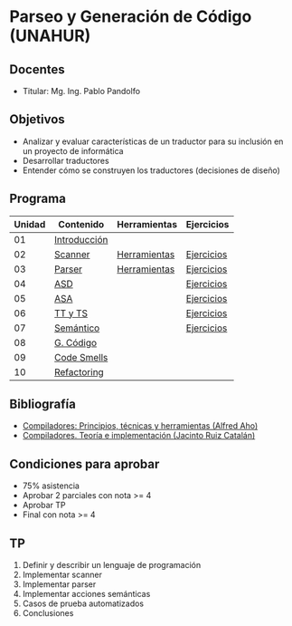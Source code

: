 # Parseo y Generación de Código (UNAHUR)

## Docentes

* Titular: Mg. Ing. Pablo Pandolfo

## Objetivos

* Analizar y evaluar características de un traductor para su inclusión en un proyecto de informática
* Desarrollar traductores
* Entender cómo se construyen los traductores (decisiones de diseño)

## Programa

| Unidad | Contenido | Herramientas | Ejercicios |
| -- | -- | -- | -- |
| 01 | [Introducción](doc/01-intro-contenido.md)  |                                                |                                               |
| 02 | [Scanner](doc/02-scanner-contenido.md)     | [Herramientas](doc/02-scanner-herramientas.md) | [Ejercicios](doc/02-scanner-ejercicios.md)    |
| 03 | [Parser](doc/03-parser-contenido.md)       | [Herramientas](doc/03-parser-herramientas.md)  | [Ejercicios](doc/03-parser-ejercicios.md)     |
| 04 | [ASD](doc/04-parser-asd-contenido.md)      |                                                | [Ejercicios](doc/04-parser-asd-ejercicios.md) |
| 05 | [ASA](doc/05-parser-asa-contenido.md)      |                                                | [Ejercicios](doc/05-parser-asa-ejercicios.md) |
| 06 | [TT y TS](doc/06-tablas-contenido.md)      |                                                | [Ejercicios](doc/06-tablas-ejercicios.md)     |
| 07 | [Semántico](doc/07-semantico-contenido.md) |                                                | [Ejercicios](doc/07-semantico-ejercicios.md)  |
| 08 | [G. Código](doc/08-generacion-contenido.md)    |                                            |                                               |
| 09 | [Code Smells](doc/09-codesmells-contenido.md)  |                                            |                                               |
| 10 | [Refactoring](doc/10-refactoring-contenido.md) |                                            |                                               |

## Bibliografía

* [Compiladores: Principios, técnicas y herramientas (Alfred Aho)](biblio/)
* [Compiladores. Teoría e implementación (Jacinto Ruiz Catalán)](biblio/)

## Condiciones para aprobar

* 75% asistencia
* Aprobar 2 parciales con nota >= 4
* Aprobar TP
* Final con nota >= 4

## TP

1. Definir y describir un lenguaje de programación
1. Implementar scanner
1. Implementar parser
1. Implementar acciones semánticas
1. Casos de prueba automatizados
1. Conclusiones
